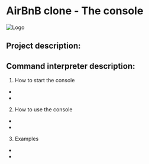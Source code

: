 # AirBnB clone - The console
![Logo](https://cdn.freebiesupply.com/logos/large/2x/airbnb-2-logo-png-transparent.png)

## Project description:

## Command interpreter description:
1. How to start the console
*
*
2. How to use the console
*
*
3. Examples
*
*
